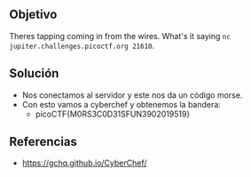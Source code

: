 ## Objetivo
Theres tapping coming in from the wires. What's it saying `nc jupiter.challenges.picoctf.org 21610`.
## Solución
- Nos conectamos al servidor y este nos da un código morse.
- Con esto vamos a cyberchef y obtenemos la bandera:
	- picoCTF{M0RS3C0D31SFUN3902019519}

## Referencias
- https://gchq.github.io/CyberChef/